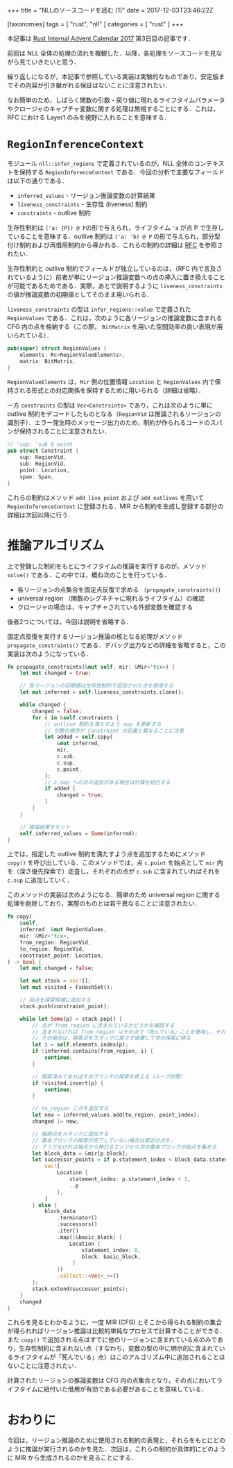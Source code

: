 +++
title = "NLLのソースコードを読む (1)"
date = 2017-12-03T23:46:22Z

[taxonomies]
tags = [ "rust", "nll" ]
categories = [ "rust" ]
+++

本記事は [Rust Internal Advent Calendar 2017][adc] 第3日目の記事です．

[adc]: https://qiita.com/advent-calendar/2017/rust-internal

前回は NLL 全体の処理の流れを概観した．以降，各処理をソースコードを見ながら見ていきたいと思う．

<!-- more -->

繰り返しになるが，本記事で参照している実装は実験的なものであり，安定版までその内容が引き継がれる保証はないことに注意されたい．

なお簡単のため，しばらく関数の引数・戻り値に現れるライフタイムパラメータやクロージャのキャプチャ変数に関する処理は無視することにする．これは，RFC における Layer1 のみを視野に入れることを意味する．

# `RegionInferenceContext`
モジュール `nll::infer_regions` で定義されているのが，NLL 全体のコンテキストを保持する `RegionInferenceContext` である．今回の分析で主要なフィールドは以下の通りである．

* `inferred_values` - リージョン推論変数の計算結果
* `liveness_constraints` - 生存性 (liveness) 制約
* `constraints` - outlive 制約

生存性制約は `('a: {P}) @ P`の形で与えられ，ライフタイム `'a` が点 P で生存していることを意味する．outlive 制約は `('a: 'b) @ P` の形で与えられ，部分型付け制約および再借用制約から導かれる．これらの制約の詳細は [RFC] を参照されたい．

[RFC]: https://ubnt-intrepid.github.io/blog/rfc-2094-ja

生存性制約と outlive 制約でフィールドが独立しているのは，（RFC 内で言及されているように）前者が単にリージョン推論変数への点の挿入に置き換えることが可能であるためである．実際，あとで説明するように `liveness_constraints` の値が推論変数の初期値としてそのまま用いられる．

`liveness_constraints` の型は `infer_regions::value` で定義された `RegionValues` である．これは，次のように各リージョンの推論変数に含まれる CFG 内の点を格納する（この際， `BitMatrix` を用いた空間効率の良い表現が用いられている）．

```rust
pub(super) struct RegionValues {
    elements: Rc<RegionValueElements>,
    matrix: BitMatrix,
}
```

`RegionValueElements` は，`Mir` 側の位置情報 `Location` と `RegionValues` 内で保持される形式との対応関係を保持するために用いられる（詳細は省略）．

一方 `constraints` の型は `Vec<Constrsints>` であり，これは次のように単に outlive 制約をデコードしたものとなる（`RegionVid` は推論されるリージョンの識別子）．エラー発生時のメッセージ出力のため，制約が作られるコードのスパンが保持されることに注意されたい．

```rust
// 'sup: 'sub @ point
pub struct Constraint {
    sup: RegionVid,
    sub: RegionVid,
    point: Location,
    span: Span,
}
```

これらの制約はメソッド `add_live_point` および `add_outlives` を用いて `RegionInferenceContext` に登録される．MIR から制約を生成し登録する部分の詳細は次回以降に行う．

# 推論アルゴリズム
上で登録した制約をもとにライフタイムの推論を実行するのが，メソッド `solve()` である．この中では，概ね次のことを行っている．

* 各リージョンの点集合を固定点反復で求める （`propagate_constraints()`）
* universal region （関数のシグネチャに現れるライフタイム）の確認
* クロージャの場合は，キャプチャされている外部変数を確認する

後者2つについては，今回は説明を省略する．

固定点反復を実行するリージョン推論の核となる処理がメソッド  `propagate_constraints()` である．デバッグ出力などの詳細を省略すると，この実装は次のようになっている．

```rust
fn propagate_constraints(&mut self, mir: &Mir<'tcx>) {
    let mut changed = true;

    // 各リージョンの初期値は生存性制約で追加された点を使用する
    let mut inferred = self.liveness_constraints.clone();

    while changed {
        changed = false;
        for c in &self.constraints {
            // outlive 制約を満たすよう sup を更新する
            // 引数の順序が Constraint の定義と異なることに注意
            let added = self.copy(
                &mut inferred,
                mir,
                c.sub,
                c.sup,
                c.point,
            );
            // c.sup への点の追加がある場合は計算を続行する
            if added {
                changed = true;
            }
        }
    }

    // 推論結果をセット
    self.inferred_values = Some(inferred);
}
```

上では，指定した outlive 制約を満たすよう点を追加するためにメソッド `copy()` を呼び出している．このメソッドでは，点 `c.point` を始点として `mir` 内を（深さ優先探索で）走査し，それぞれの点が `c.sub` に含まれていればそれを `c.sup` に追加していく．

このメソッドの実装は次のようになる．簡単のため universal region に関する処理を削除しており，実際のものとは若干異なることに注意されたい．

```rust
fn copy(
    &self,
    inferred: &mut RegionValues,
    mir: &Mir<'tcx>,
    from_region: RegionVid,
    to_region: RegionVid,
    constraint_point: Location,
) -> bool {
    let mut changed = false;

    let mut stack = vec![];
    let mut visited = FxHashSet();

    // 始点を探索候補に追加する
    stack.push(constraint_point);

    while let Some(p) = stack.pop() {
        // 点が from_region に含まれているかどうかを確認する
        // 含まれなければ from_region はその点で「死んでいる」ことを意味し，それ以降のフローを見る必要はない
        // その場合は，探索点をスタックに戻さず破棄して次の探索に移る
        let i = self.elements.index(p);
        if !inferred.contains(from_region, i) {
            continue;
        }

        // 探索済みであればそのブランチの探索を終える（ループ対策）
        if !visited.insert(p) {
            continue;
        }

        // to_region に点を追加する
        let new = inferred_values.add(to_region, point_index);
        changed |= new;

        // 後続点をスタックに追加する
        // 基本ブロックの探索が完了していない場合は直近の点を，
        // そうでなければ端点から伸びるエッジから次の基本ブロックの始点を集める
        let block_data = &mir[p.block];
        let successor_points = if p.statement_index < block_data.statements.len() {
            vec![
                Location {
                    statement_index: p.statement_index + 1,
                    ..p
                },
            ]
        } else {
            block_data
                .terminator()
                .successors()
                .iter()
                .map(|&basic_block| {
                    Location {
                        statement_index: 0,
                        block: basic_block,
                     }
                })
                .collect::<Vec<_>>()
        };
        stack.extend(successor_points);
    }
    changed
}
```

これらを見るとわかるように，一度 MIR (CFG) とそこから得られる制約の集合が得られればリージョン推論は比較的単純なプロセスで計算することができる．また `copy()` で追加される点はすでに他のリージョンに含まれている点のみであり，生存性制約に含まれない点（すなわち，変数の型の中に明示的に含まれているライフタイムが「死んでいる」点）はこのアルゴリズム中に追加されることはないことに注意されたい．

計算されたリージョンの推論変数は CFG 内の点集合となり，その点においてライフタイムに紐付いた借用が有効である必要があることを意味している．

# おわりに
今回は，リージョン推論のために使用される制約の表現と，それらをもとにどのように推論が実行されるのかを見た．次回は，これらの制約が具体的にどのように MIR から生成されるのかを見ることにする．
